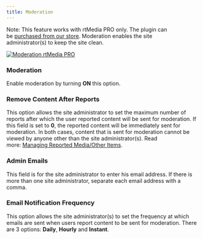 ```yaml
---
title: Moderation
---
```


Note: This feature works with rtMedia PRO only. The plugin can be [purchased from our store](https://rtcamp.com/store/rtmedia-pro/). Moderation enables the site administrator(s) to keep the site clean.

[![Moderation rtMedia PRO](http://docs.rtcamp.com/wp-content/uploads/2013/09/Moderation-rtMedia-PRO.jpg)](http://docs.rtcamp.com/wp-content/uploads/2013/09/Moderation-rtMedia-PRO.jpg)


### Moderation


Enable moderation by turning **ON** this option.


### Remove Content After Reports


This option allows the site administrator to set the maximum number of reports after which the user reported content will be sent for moderation. If this field is set to **0**, the reported content will be immediately sent for moderation. In both cases, content that is sent for moderation cannot be viewed by anyone other than the site administrator(s).
Read more: [Managing Reported Media/Other Items](/rtmedia/addons/rtmedia-pro/moderation/managing-reported-media/).


### Admin Emails


This field is for the site administrator to enter his email address. If there is more than one site administrator, separate each email address with a comma.


### Email Notification Frequency


This option allows the site administrator(s) to set the frequency at which emails are sent when users report content to be sent for moderation. There are 3 options: **Daily**, **Hourly** and **Instant**.
